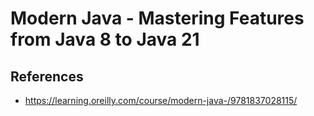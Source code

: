 # Modern Java - Mastering Features from Java 8 to Java 21
## References
- https://learning.oreilly.com/course/modern-java-/9781837028115/
